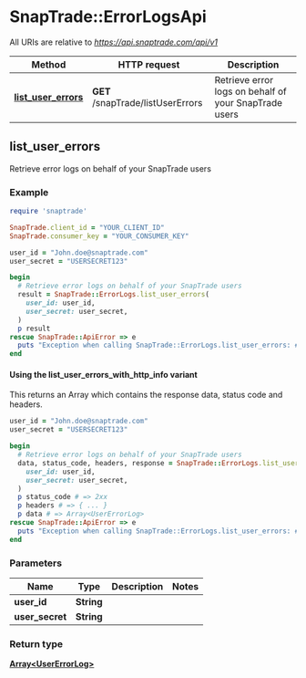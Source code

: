 # SnapTrade::ErrorLogsApi

All URIs are relative to *https://api.snaptrade.com/api/v1*

| Method | HTTP request | Description |
| ------ | ------------ | ----------- |
| [**list_user_errors**](ErrorLogsApi.md#list_user_errors) | **GET** /snapTrade/listUserErrors | Retrieve error logs on behalf of your SnapTrade users |

## list_user_errors

Retrieve error logs on behalf of your SnapTrade users

### Example

```ruby
require 'snaptrade'

SnapTrade.client_id = "YOUR_CLIENT_ID"
SnapTrade.consumer_key = "YOUR_CONSUMER_KEY"

user_id = "John.doe@snaptrade.com"
user_secret = "USERSECRET123"

begin
  # Retrieve error logs on behalf of your SnapTrade users
  result = SnapTrade::ErrorLogs.list_user_errors(
    user_id: user_id,
    user_secret: user_secret,
  )
  p result
rescue SnapTrade::ApiError => e
  puts "Exception when calling SnapTrade::ErrorLogs.list_user_errors: #{e}"
end
```

#### Using the list_user_errors_with_http_info variant

This returns an Array which contains the response data, status code and headers.

```ruby
user_id = "John.doe@snaptrade.com"
user_secret = "USERSECRET123"

begin
  # Retrieve error logs on behalf of your SnapTrade users
  data, status_code, headers, response = SnapTrade::ErrorLogs.list_user_errors_with_http_info(
    user_id: user_id,
    user_secret: user_secret,
  )
  p status_code # => 2xx
  p headers # => { ... }
  p data # => Array<UserErrorLog>
rescue SnapTrade::ApiError => e
  puts "Exception when calling SnapTrade::ErrorLogs.list_user_errors: #{e}"
end
```

### Parameters

| Name | Type | Description | Notes |
| ---- | ---- | ----------- | ----- |
| **user_id** | **String** |  |  |
| **user_secret** | **String** |  |  |

### Return type

[**Array&lt;UserErrorLog&gt;**](UserErrorLog.md)

